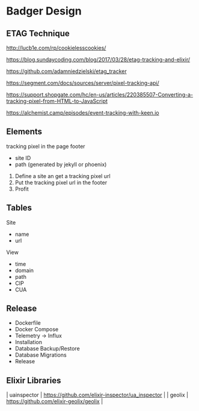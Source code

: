 # Badger Design

## ETAG Technique

http://lucb1e.com/rp/cookielesscookies/

https://blog.sundaycoding.com/blog/2017/03/28/etag-tracking-and-elixir/

https://github.com/adamniedzielski/etag_tracker

https://segment.com/docs/sources/server/pixel-tracking-api/

https://support.shopgate.com/hc/en-us/articles/220385507-Converting-a-tracking-pixel-from-HTML-to-JavaScript

https://alchemist.camp/episodes/event-tracking-with-keen.io

## Elements

tracking pixel in the page footer
- site ID
- path (generated by jekyll or phoenix)

1. Define a site an get a tracking pixel url
2. Put the tracking pixel url in the footer 
3. Profit

## Tables

Site
- name
- url

View
- time
- domain
- path
- CIP
- CUA

## Release

- Dockerfile
- Docker Compose
- Telemetry -> Influx
- Installation
- Database Backup/Restore
- Database Migrations
- Release

## Elixir Libraries

| uainspector | https://github.com/elixir-inspector/ua_inspector |
| geolix      | https://github.com/elixir-geolix/geolix          |

